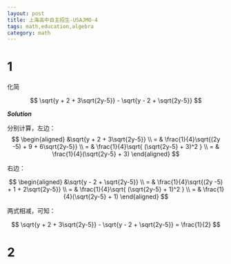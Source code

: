 ```yaml
---
layout: post
title: 上海高中自主招生-USAJMO-4
tags: math,education,algebra
category: math
---
```


# 1

化简 

$$
    \sqrt{y + 2 + 3\sqrt{2y-5}}
    - \sqrt{y - 2 + \sqrt{2y-5}}
$$

***Solution***

分别计算，左边：
$$
\begin{aligned}
    &\sqrt{y + 2 + 3\sqrt{2y-5}}  \\
    = & \frac{1}{4}\sqrt{(2y -5) + 9 + 6\sqrt{2y-5}} \\
    = & \frac{1}{4}\sqrt{ (\sqrt{2y-5} + 3)^2   } \\
    = & \frac{1}{4}(\sqrt{2y-5} + 3)
\end{aligned}
$$

右边：

$$
\begin{aligned}
    &\sqrt{y - 2 + \sqrt{2y-5}}  \\
    = & \frac{1}{4}\sqrt{(2y -5) + 1 + 2\sqrt{2y-5}} \\
    = & \frac{1}{4}\sqrt{ (\sqrt{2y-5} + 1)^2   } \\
    = & \frac{1}{4}(\sqrt{2y-5} + 1)
\end{aligned}
$$

两式相减，可知：

$$
    \sqrt{y + 2 + 3\sqrt{2y-5}}
    - \sqrt{y - 2 + \sqrt{2y-5}} = \frac{1}{2}
$$

# 2 